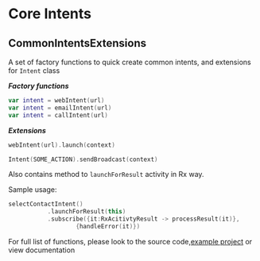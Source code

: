 Core Intents
============

CommonIntentsExtensions
-----------------------

A set of factory functions to quick create common intents, and extensions for ```Intent``` class

***Factory functions***
```kotlin
var intent = webIntent(url)
var intent = emailIntent(url)
var intent = callIntent(url)
```

***Extensions***
```kotlin
webIntent(url).launch(context)

Intent(SOME_ACTION).sendBroadcast(context)
```
Also contains method to ```launchForResult``` activity in Rx way.

Sample usage:
```kotlin
selectContactIntent()
           .launchForResult(this)
           .subscribe({it:RxAcitivtyResult -> processResult(it)},
                   {handleError(it)})
```
For full list of functions, please look to the source code,[example project](../app/src/main/java/com/nullgr/androidcore/intents)
or view documentation